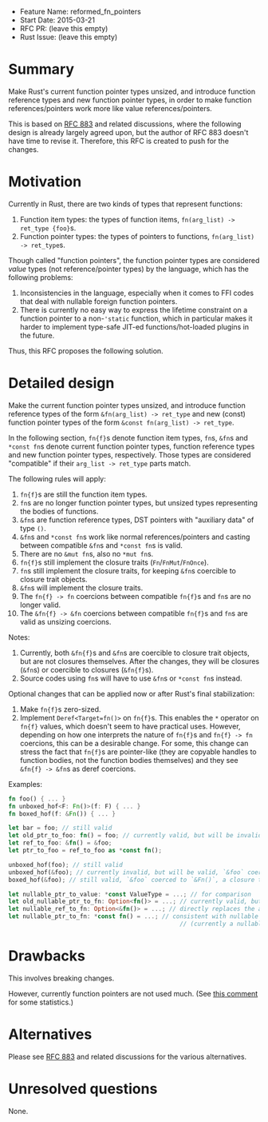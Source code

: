 - Feature Name: reformed_fn_pointers
- Start Date: 2015-03-21
- RFC PR: (leave this empty)
- Rust Issue: (leave this empty)

# Summary

Make Rust's current function pointer types unsized, and introduce function reference types and new function pointer types, in order to make function references/pointers work more like value references/pointers.

This is based on [RFC 883](https://github.com/rust-lang/rfcs/pull/883) and related discussions, where the following design is already largely agreed upon, but the author of RFC 883 doesn't have time to revise it. Therefore, this RFC is created to push for the changes.

# Motivation

Currently in Rust, there are two kinds of types that represent functions:

1. Function item types: the types of function items, `fn(arg_list) -> ret_type {foo}`s.
2. Function pointer types: the types of pointers to functions, `fn(arg_list) -> ret_type`s.

Though called "function pointers", the function pointer types are considered *value* types (not reference/pointer types) by the language, which has the following problems:

1. Inconsistencies in the language, especially when it comes to FFI codes that deal with nullable foreign function pointers. 
2. There is currently no easy way to express the lifetime constraint on a function pointer to a non-`'static` function, which in particular makes it harder to implement type-safe JIT-ed functions/hot-loaded plugins in the future.

Thus, this RFC proposes the following solution.

# Detailed design

Make the current function pointer types unsized, and introduce function reference types of the form `&fn(arg_list) -> ret_type` and new (const) function pointer types of the form `&const fn(arg_list) -> ret_type`.

In the following section, `fn{f}`s denote function item types, `fn`s, `&fn`s and `*const fn`s denote current function pointer types, function reference types and new function pointer types, respectively. Those types are considered "compatible" if their `arg_list -> ret_type` parts match.

The following rules will apply:

1. `fn{f}`s are still the function item types.
2. `fn`s are no longer function pointer types, but unsized types representing the bodies of functions.
3. `&fn`s are function reference types, DST pointers with "auxiliary data" of type `()`.
4. `&fn`s and `*const fn`s work like normal references/pointers and casting between compatible `&fn`s and `*const fn`s is valid.
5. There are no `&mut fn`s, also no `*mut fn`s.
6. `fn{f}`s still implement the closure traits (`Fn`/`FnMut`/`FnOnce`).
7. `fn`s still implement the closure traits, for keeping `&fn`s coercible to closure trait objects.
8. `&fn`s will implement the closure traits.
9. The `fn{f} -> fn` coercions between compatible `fn{f}`s and `fn`s are no longer valid.
10. The `&fn{f} -> &fn` coercions between compatible `fn{f}`s and `fn`s are valid as unsizing coercions.

Notes:

1. Currently, both `&fn{f}`s and `&fn`s are coercible to closure trait objects, but are not closures themselves. After the changes, they will be closures (`&fn`s) or coercible to closures (`&fn{f}`s).
2. Source codes using `fn`s will have to use `&fn`s or `*const fn`s instead.

Optional changes that can be applied now or after Rust's final stabilization:

1. Make `fn{f}`s zero-sized.
2. Implement `Deref<Target=fn()>` on `fn{f}`s. This enables the `*` operator on `fn{f}` values, which doesn't seem to have practical uses. However, depending on how one interprets the nature of `fn{f}`s and `fn{f} -> fn` coercions, this can be a desirable change. For some, this change can stress the fact that `fn{f}`s are pointer-like (they are copyable handles to function bodies, not the function bodies themselves) and they see `&fn{f} -> &fn`s as deref coercions.

Examples:

```rust
fn foo() { ... }
fn unboxed_hof<F: Fn()>(f: F) { ... }
fn boxed_hof(f: &Fn()) { ... }

let bar = foo; // still valid
let old_ptr_to_foo: fn() = foo; // currently valid, but will be invalid
let ref_to_foo: &fn() = &foo;
let ptr_to_foo = ref_to_foo as *const fn();

unboxed_hof(foo); // still valid
unboxed_hof(&foo); // currently invalid, but will be valid, `&foo` coerced to `&fn()`, a closure
boxed_hof(&foo); // still valid, `&foo` coerced to `&Fn()`, a closure trait object

let nullable_ptr_to_value: *const ValueType = ...; // for comparison
let old_nullable_ptr_to_fn: Option<fn()> = ...; // currently valid, but a workaround, will be invalid
let nullable_ref_to_fn: Option<&fn()> = ...; // directly replaces the above after the changes
let nullable_ptr_to_fn: *const fn() = ...; // consistent with nullable value pointers after the changes
                                                // (currently a nullable pointer to a non-null function pointer, not to a function)
```

# Drawbacks

This involves breaking changes.

However, currently function pointers are not used much. (See [this comment](https://github.com/rust-lang/rfcs/pull/883#issuecomment-76291284) for some statistics.)

# Alternatives

Please see [RFC 883](https://github.com/rust-lang/rfcs/pull/883) and related discussions for the various alternatives.

# Unresolved questions

None.
